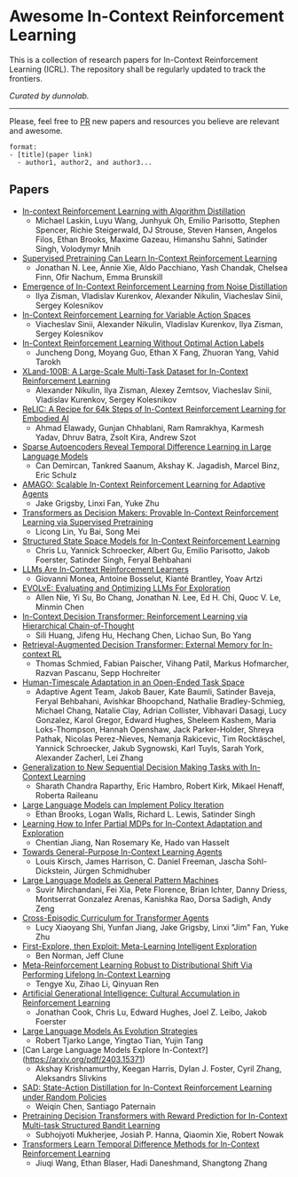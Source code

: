 # Awesome In-Context Reinforcement Learning 

This is a collection of research papers for In-Context Reinforcement Learning (ICRL). The repository shall be regularly updated to track the frontiers.

_Curated by dunnolab._

-----
Please, feel free to [PR](https://github.com/dunnolab/awesome-in-context-rl/pulls) new papers and resources you believe are relevant and awesome.
```
format:
- [title](paper link)
  - author1, author2, and author3...
```

## Papers
- [In-context Reinforcement Learning with Algorithm Distillation](https://arxiv.org/abs/2210.14215)
  - Michael Laskin, Luyu Wang, Junhyuk Oh, Emilio Parisotto, Stephen Spencer, Richie Steigerwald, DJ Strouse, Steven Hansen, Angelos Filos, Ethan Brooks, Maxime Gazeau, Himanshu Sahni, Satinder Singh, Volodymyr Mnih
- [Supervised Pretraining Can Learn In-Context Reinforcement Learning](https://arxiv.org/abs/2306.14892)
  - Jonathan N. Lee, Annie Xie, Aldo Pacchiano, Yash Chandak, Chelsea Finn, Ofir Nachum, Emma Brunskill
- [Emergence of In-Context Reinforcement Learning from Noise Distillation](https://arxiv.org/abs/2312.12275)
  - Ilya Zisman, Vladislav Kurenkov, Alexander Nikulin, Viacheslav Sinii, Sergey Kolesnikov 
- [In-Context Reinforcement Learning for Variable Action Spaces](https://arxiv.org/abs/2312.13327)
  - Viacheslav Sinii, Alexander Nikulin, Vladislav Kurenkov, Ilya Zisman, Sergey Kolesnikov
- [In-Context Reinforcement Learning Without Optimal Action Labels](https://openreview.net/forum?id=8Dey9wo2qA)
  - Juncheng Dong, Moyang Guo, Ethan X Fang, Zhuoran Yang, Vahid Tarokh
- [XLand-100B: A Large-Scale Multi-Task Dataset for In-Context Reinforcement Learning](https://arxiv.org/abs/2406.08973)
  - Alexander Nikulin, Ilya Zisman, Alexey Zemtsov, Viacheslav Sinii, Vladislav Kurenkov, Sergey Kolesnikov
- [ReLIC: A Recipe for 64k Steps of In-Context Reinforcement Learning for Embodied AI](https://arxiv.org/abs/2410.02751)
  - Ahmad Elawady, Gunjan Chhablani, Ram Ramrakhya, Karmesh Yadav, Dhruv Batra, Zsolt Kira, Andrew Szot
- [Sparse Autoencoders Reveal Temporal Difference Learning in Large Language Models](https://arxiv.org/abs/2410.01280)
  - Can Demircan, Tankred Saanum, Akshay K. Jagadish, Marcel Binz, Eric Schulz
- [AMAGO: Scalable In-Context Reinforcement Learning for Adaptive Agents](https://arxiv.org/abs/2310.09971)
  - Jake Grigsby, Linxi Fan, Yuke Zhu
- [Transformers as Decision Makers: Provable In-Context Reinforcement Learning via Supervised Pretraining](https://arxiv.org/abs/2310.08566)
  - Licong Lin, Yu Bai, Song Mei
- [Structured State Space Models for In-Context Reinforcement Learning](https://arxiv.org/abs/2303.03982)
  - Chris Lu, Yannick Schroecker, Albert Gu, Emilio Parisotto, Jakob Foerster, Satinder Singh, Feryal Behbahani
- [LLMs Are In-Context Reinforcement Learners](https://arxiv.org/abs/2410.05362)
  - Giovanni Monea, Antoine Bosselut, Kianté Brantley, Yoav Artzi
- [EVOLvE: Evaluating and Optimizing LLMs For Exploration](https://arxiv.org/abs/2410.06238)
  - Allen Nie, Yi Su, Bo Chang, Jonathan N. Lee, Ed H. Chi, Quoc V. Le, Minmin Chen
- [In-Context Decision Transformer: Reinforcement Learning via Hierarchical Chain-of-Thought](https://arxiv.org/abs/2405.20692)
  - Sili Huang, Jifeng Hu, Hechang Chen, Lichao Sun, Bo Yang
- [Retrieval-Augmented Decision Transformer: External Memory for In-context RL](https://arxiv.org/abs/2410.07071)
  - Thomas Schmied, Fabian Paischer, Vihang Patil, Markus Hofmarcher, Razvan Pascanu, Sepp Hochreiter
- [Human-Timescale Adaptation in an Open-Ended Task Space](https://arxiv.org/abs/2301.07608)
  - Adaptive Agent Team, Jakob Bauer, Kate Baumli, Satinder Baveja, Feryal Behbahani, Avishkar Bhoopchand, Nathalie Bradley-Schmieg, Michael Chang, Natalie Clay, Adrian Collister, Vibhavari Dasagi, Lucy Gonzalez, Karol Gregor, Edward Hughes, Sheleem Kashem, Maria Loks-Thompson, Hannah Openshaw, Jack Parker-Holder, Shreya Pathak, Nicolas Perez-Nieves, Nemanja Rakicevic, Tim Rocktäschel, Yannick Schroecker, Jakub Sygnowski, Karl Tuyls, Sarah York, Alexander Zacherl, Lei Zhang
- [Generalization to New Sequential Decision Making Tasks with In-Context Learning](https://arxiv.org/abs/2312.03801)
  - Sharath Chandra Raparthy, Eric Hambro, Robert Kirk, Mikael Henaff, Roberta Raileanu
- [Large Language Models can Implement Policy Iteration](https://arxiv.org/abs/2210.03821)
  - Ethan Brooks, Logan Walls, Richard L. Lewis, Satinder Singh
- [Learning How to Infer Partial MDPs for In-Context Adaptation and Exploration](https://arxiv.org/abs/2302.04250)
  - Chentian Jiang, Nan Rosemary Ke, Hado van Hasselt
- [Towards General-Purpose In-Context Learning Agents](https://openreview.net/forum?id=zDTqQVGgzH)
  - Louis Kirsch, James Harrison, C. Daniel Freeman, Jascha Sohl-Dickstein, Jürgen Schmidhuber
- [Large Language Models as General Pattern Machines](https://arxiv.org/abs/2307.04721)
  - Suvir Mirchandani, Fei Xia, Pete Florence, Brian Ichter, Danny Driess, Montserrat Gonzalez Arenas, Kanishka Rao, Dorsa Sadigh, Andy Zeng
- [Cross-Episodic Curriculum for Transformer Agents](https://arxiv.org/abs/2310.08549)
  - Lucy Xiaoyang Shi, Yunfan Jiang, Jake Grigsby, Linxi "Jim" Fan, Yuke Zhu
- [First-Explore, then Exploit: Meta-Learning Intelligent Exploration](https://arxiv.org/abs/2307.02276)
  - Ben Norman, Jeff Clune
- [Meta-Reinforcement Learning Robust to Distributional Shift Via Performing Lifelong In-Context Learning](https://proceedings.mlr.press/v235/xu24o.html)
  - Tengye Xu, Zihao Li, Qinyuan Ren
- [Artificial Generational Intelligence: Cultural Accumulation in Reinforcement Learning](https://arxiv.org/abs/2406.00392)
  - Jonathan Cook, Chris Lu, Edward Hughes, Joel Z. Leibo, Jakob Foerster
- [Large Language Models As Evolution Strategies](https://arxiv.org/abs/2402.18381)
  - Robert Tjarko Lange, Yingtao Tian, Yujin Tang
- [Can Large Language Models Explore In-Context?] (https://arxiv.org/pdf/2403.15371)
  - Akshay Krishnamurthy, Keegan Harris, Dylan J. Foster, Cyril Zhang, Aleksandrs Slivkins
- [SAD: State-Action Distillation for In-Context Reinforcement Learning under Random Policies](https://arxiv.org/pdf/2410.19982)
  - Weiqin Chen, Santiago Paternain
- [Pretraining Decision Transformers with Reward Prediction for In-Context Multi-task Structured Bandit Learning](https://arxiv.org/pdf/2406.05064)
  - Subhojyoti Mukherjee, Josiah P. Hanna, Qiaomin Xie, Robert Nowak
- [Transformers Learn Temporal Difference Methods for In-Context Reinforcement Learning](https://arxiv.org/pdf/2405.13861)
  - Jiuqi Wang, Ethan Blaser, Hadi Daneshmand, Shangtong Zhang
